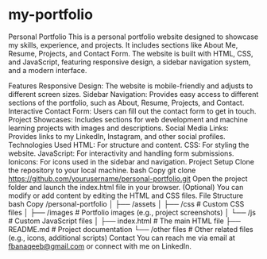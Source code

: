 # my-portfolio 
Personal Portfolio
This is a personal portfolio website designed to showcase my skills, experience, and projects. It includes sections like About Me, Resume, Projects, and Contact Form. The website is built with HTML, CSS, and JavaScript, featuring responsive design, a sidebar navigation system, and a modern interface.

Features
Responsive Design: The website is mobile-friendly and adjusts to different screen sizes.
Sidebar Navigation: Provides easy access to different sections of the portfolio, such as About, Resume, Projects, and Contact.
Interactive Contact Form: Users can fill out the contact form to get in touch.
Project Showcases: Includes sections for web development and machine learning projects with images and descriptions.
Social Media Links: Provides links to my LinkedIn, Instagram, and other social profiles.
Technologies Used
HTML: For structure and content.
CSS: For styling the website.
JavaScript: For interactivity and handling form submissions.
Ionicons: For icons used in the sidebar and navigation.
Project Setup
Clone the repository to your local machine.
bash
Copy
git clone https://github.com/yourusername/personal-portfolio.git
Open the project folder and launch the index.html file in your browser.
(Optional) You can modify or add content by editing the HTML and CSS files.
File Structure
bash
Copy
/personal-portfolio
│
├── /assets
│   ├── /css        # Custom CSS files
│   ├── /images     # Portfolio images (e.g., project screenshots)
│   └── /js         # Custom JavaScript files
│
├── index.html      # The main HTML file
├── README.md       # Project documentation
└── /other files    # Other related files (e.g., icons, additional scripts)
Contact
You can reach me via email at fbanaqeeb@gmail.com or connect with me on LinkedIn.
